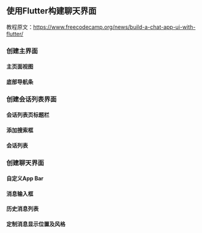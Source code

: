## 使用Flutter构建聊天界面

教程原文：https://www.freecodecamp.org/news/build-a-chat-app-ui-with-flutter/

### 创建主界面

#### 主页面视图

#### 底部导航条

### 创建会话列表界面

#### 会话列表页标题栏

#### 添加搜索框

#### 会话列表

### 创建聊天界面

#### 自定义App Bar

#### 消息输入框

#### 历史消息列表

#### 定制消息显示位置及风格

